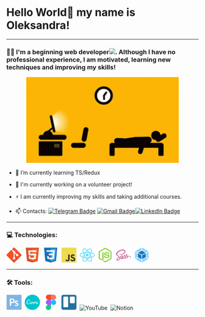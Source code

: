 # Hello World👋 my name is Oleksandra!

---

### :woman_technologist: I'm a beginning web developer<img src="https://media.giphy.com/media/WUlplcMpOCEmTGBtBW/giphy.gif" width="30px">. Although I have no professional experience, I am motivated, learning new techniques and improving my skills!

<p align="center">
 <img width="400" src="assets/github.gif" alt="github"/>
</p>

- :telescope:  I’m currently learning TS/Redux

- :seedling: I'm currently working on a volunteer project!

- :zap: I am currently improving my skills and taking additional courses.

- :mailbox: Contacts: [![Telegram Badge](https://img.shields.io/badge/%40olexaevtush-0088CC?style=for-the-badge&logo=Telegram&logoColor=white)](https://t.me/OlexaEvtush) [![Gmail Badge](https://img.shields.io/badge/olexaevtush%40gmail.com-red?style=for-the-badge&logo=Gmail&logoColor=white)](mailto:olexaevtush@gmail.com)[![LinkedIn Badge](https://img.shields.io/badge/%D0%9Eleksandra%20Yevtushenko-0077B5?style=for-the-badge&logo=LinkedIn&logoColor=white)](https://www.linkedin.com/in/оleksandra-yevtushenko-b2a082228/)

---

### 💻  Technologies:

<div>
  <img src="https://github.com/devicons/devicon/blob/master/icons/git/git-original.svg" title="git" alt="git" width="40" height="40"/>&nbsp
  <img src="https://github.com/devicons/devicon/blob/master/icons/html5/html5-original.svg" title="html5" alt="html5" width="40" height="40"/>&nbsp
  <img src="https://github.com/devicons/devicon/blob/master/icons/css3/css3-original.svg" title="css" alt="css" width="40" height="40"/>&nbsp
  <img src="https://github.com/devicons/devicon/blob/master/icons/javascript/javascript-original.svg" title="javascript" alt="javascript" width="40" height="40"/>&nbsp
  <img src="https://github.com/devicons/devicon/blob/master/icons/react/react-original.svg" title="reactjs" alt="reactjs" width="40" height="40"/>&nbsp
  <img src="https://github.com/devicons/devicon/blob/master/icons/nodejs/nodejs-original.svg" title="nodejs" alt="nodejs" width="40" height="40"/>&nbsp
  <img src="https://github.com/devicons/devicon/blob/master/icons/sass/sass-original.svg" title="sass/scss" alt="sass/scss" width="40" height="40"/>&nbsp;
  <img src="https://github.com/devicons/devicon/blob/master/icons/webpack/webpack-original.svg" title="webpack" alt="webpack" width="40" height="40"/>&nbsp;
</div>

---

### 🛠 Tools:

<div>
  <img src="https://github.com/devicons/devicon/blob/master/icons/photoshop/photoshop-plain.svg" title="photoshop" alt="photoshop" width="40" height="40"/>&nbsp;
  <img src="https://github.com/devicons/devicon/blob/master/icons/canva/canva-original.svg" title="canva" alt="canva" width="40" height="40"/>&nbsp;
  <img src="https://github.com/devicons/devicon/blob/master/icons/figma/figma-original.svg" title="figma" alt="figma" width="40" height="40"/>&nbsp;
  <img src="https://github.com/devicons/devicon/blob/master/icons/trello/trello-plain.svg" title="trello" alt="trello" width="40" height="40"/>&nbsp;
  <img src="https://upload.wikimedia.org/wikipedia/commons/9/9e/YouTube_Logo_%282013-2017%29.svg" title="YouTube" alt="YouTube" width="40" height="40"/>&nbsp;
  <img src="https://upload.wikimedia.org/wikipedia/commons/e/e9/Notion-logo.svg" title="Notion" alt="Notion" width="40" height="40"/>&nbsp;
</div>
  

